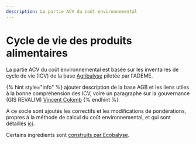 ```yaml
---
description: La partie ACV du coût environnemental
---
```


# Cycle de vie des produits alimentaires

La partie ACV du coût environnemental est basée sur les inventaires de cycle de vie (ICV) de la base [Agribalyse](https://agribalyse.ademe.fr/) pilotée par l'ADEME.&#x20;

{% hint style="info" %}
ajouter description de la base AGB et les liens utiles à la bonne compréhension des ICV, voire un paragraphe sur la gouvernance (GIS REVALIM) [Vincent Colomb](https://app.gitbook.com/u/yC9QzuwMY9Z8RaSvSSmdFK0Q7JH2 "mention")
{% endhint %}

A ce socle sont ajoutés les correctifs et les modifications de pondérations, propres à la méthode de calcul du coût environnemental, et qui sont détaillés [ici](../../impacts-consideres.md).

Certains ingrédients sont [construits par Ecobalyse](impacts-consideres-1.md).
